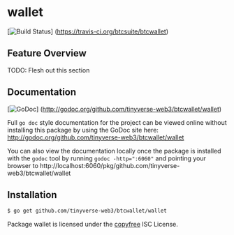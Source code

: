 wallet
======

[![Build Status](https://travis-ci.org/btcsuite/btcwallet.png?branch=master)]
(https://travis-ci.org/btcsuite/btcwallet)

## Feature Overview

TODO: Flesh out this section

## Documentation

[![GoDoc](https://godoc.org/github.com/tinyverse-web3/btcwallet/wallet?status.png)]
(http://godoc.org/github.com/tinyverse-web3/btcwallet/wallet)

Full `go doc` style documentation for the project can be viewed online without
installing this package by using the GoDoc site here:
http://godoc.org/github.com/tinyverse-web3/btcwallet/wallet

You can also view the documentation locally once the package is installed with
the `godoc` tool by running `godoc -http=":6060"` and pointing your browser to
http://localhost:6060/pkg/github.com/tinyverse-web3/btcwallet/wallet

## Installation

```bash
$ go get github.com/tinyverse-web3/btcwallet/wallet
```

Package wallet is licensed under the [copyfree](http://copyfree.org) ISC
License.
